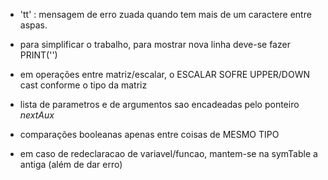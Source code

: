 + 'tt' : mensagem de erro zuada quando tem mais de um caractere
entre aspas.

+ para simplificar o trabalho, para mostrar nova linha deve-se
    fazer PRINT('')

+ em operações entre matriz/escalar, o ESCALAR SOFRE UPPER/DOWN cast conforme o tipo da matriz

+ lista de parametros e de argumentos sao encadeadas pelo ponteiro *nextAux*

+ comparações booleanas apenas entre coisas de MESMO TIPO

+ em caso de redeclaracao de variavel/funcao, mantem-se na symTable a antiga
(além de dar erro)

